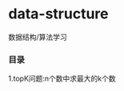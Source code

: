 # data-structure
数据结构/算法学习

### 目录

1.topK问题:n个数中求最大的k个数  

[大小堆结构实现]: https://github.com/winter0245/data-structure/blob/master/src/main/java/com/winter/datastructure/structure/MyPriorityQueue.java

